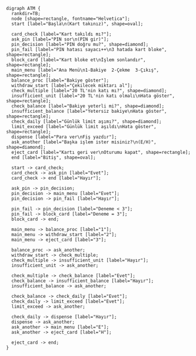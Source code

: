     digraph ATM {
      rankdir=TB;
      node [shape=rectangle, fontname="Helvetica"];
      start [label="Başla\n(Kart takınız)", shape=oval];
    
      card_check [label="Kart takıldı mı?"];
      ask_pin [label="PIN sor\n(PIN gir)"];
      pin_decision [label="PIN doğru mu?", shape=diamond];
      pin_fail [label="PIN hatası sayacı++\n3 hatada kart bloke", shape=rectangle];
      block_card [label="Kart bloke et\nİşlem sonlandır", shape=rectangle];
      main_menu [label="Ana Menü\n1-Bakiye  2-Çekme  3-Çıkış", shape=rectangle];
      balance_proc [label="Bakiye göster"];
      withdraw_start [label="Çekilecek miktarı al"];
      check_multiple [label="20 TL'nin katı mı?", shape=diamond];
      insufficient_unit [label="20 TL'nin katı olmalı\nHata göster", shape=rectangle];
      check_balance [label="Bakiye yeterli mi?", shape=diamond];
      insufficient_balance [label="Yetersiz bakiye\nHata göster", shape=rectangle];
      check_daily [label="Günlük limit aşımı?", shape=diamond];
      limit_exceed [label="Günlük limit aşıldı\nHata göster", shape=rectangle];
      dispense [label="Para ver\nFiş yazdır"];
      ask_another [label="Başka işlem ister misiniz?\n(E/H)", shape=diamond];
      eject_card [label="Kartı geri ver\nOturumu kapat", shape=rectangle];
      end [label="Bitiş", shape=oval];
    
      start -> card_check;
      card_check -> ask_pin [label="Evet"];
      card_check -> end [label="Hayır"];
    
      ask_pin -> pin_decision;
      pin_decision -> main_menu [label="Evet"];
      pin_decision -> pin_fail [label="Hayır"];
    
      pin_fail -> pin_decision [label="Deneme < 3"];
      pin_fail -> block_card [label="Deneme = 3"];
      block_card -> end;
    
      main_menu -> balance_proc [label="1"];
      main_menu -> withdraw_start [label="2"];
      main_menu -> eject_card [label="3"];
    
      balance_proc -> ask_another;
      withdraw_start -> check_multiple;
      check_multiple -> insufficient_unit [label="Hayır"];
      insufficient_unit -> ask_another;
    
      check_multiple -> check_balance [label="Evet"];
      check_balance -> insufficient_balance [label="Hayır"];
      insufficient_balance -> ask_another;
    
      check_balance -> check_daily [label="Evet"];
      check_daily -> limit_exceed [label="Evet"];
      limit_exceed -> ask_another;
    
      check_daily -> dispense [label="Hayır"];
      dispense -> ask_another;
      ask_another -> main_menu [label="E"];
      ask_another -> eject_card [label="H"];
    
      eject_card -> end;
    }
